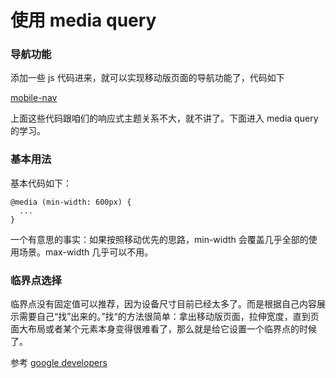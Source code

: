 # 使用 media query

### 导航功能

添加一些 js 代码进来，就可以实现移动版页面的导航功能了，代码如下

[mobile-nav](https://github.com/happypeter/flex/commit/e2fe2749c25c56d6a55ea88a794c3607c8305bbf)

上面这些代码跟咱们的响应式主题关系不大，就不讲了。下面进入 media query 的学习。

### 基本用法

基本代码如下：

```
@media (min-width: 600px) {
  ...
}
```

一个有意思的事实：如果按照移动优先的思路，min-width 会覆盖几乎全部的使用场景。max-width 几乎可以不用。

### 临界点选择

临界点没有固定值可以推荐，因为设备尺寸目前已经太多了。而是根据自己内容展示需要自己“找”出来的。”找“的方法很简单：拿出移动版页面，拉伸宽度，直到页面大布局或者某个元素本身变得很难看了，那么就是给它设置一个临界点的时候了。

参考 [google developers](https://developers.google.com/web/fundamentals/design-and-ui/responsive/fundamentals/how-to-choose-breakpoints?hl=en#pick-minor-breakpoints-when-necessary)
